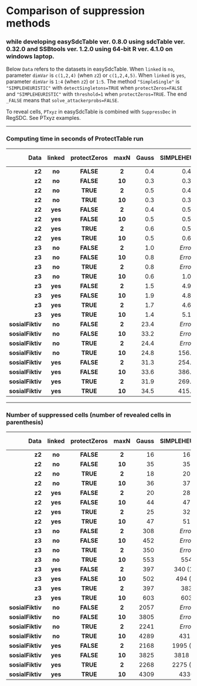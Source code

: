 
# Comparison of suppression methods 
### while developing easySdcTable ver. 0.8.0 using sdcTable ver. 0.32.0 and  SSBtools ver. 1.2.0 using 64-bit R ver. 4.1.0 on windows laptop. 

Below `Data` refers to the datasets in easySdcTable.
When `linked` is `no`, parameter `dimVar` is `c(1,2,4)` (when `z2`) or `c(1,2,4,5)`.
When `linked` is `yes`, parameter `dimVar` is `1:4` (when `z2`) or `1:5`.
The method `"SimpleSingle"` is  `"SIMPLEHEURISTIC"` with `detectSingletons=TRUE` when `protectZeros=FALSE` and
`"SIMPLEHEURISTIC"` with `threshold=1` when `protectZeros=TRUE`. The end `_FALSE` means that `solve_attackerprobs=FALSE`.

To reveal cells, `PTxyz` in easySdcTable is combined with `SuppressDec` in RegSDC. See PTxyz examples.

---


### Computing time in seconds of ProtectTable run 

Data | linked | protectZeros | maxN |  Gauss | SIMPLEHEURISTIC | SimpleSingle | SIMPLEHEURISTIC _FALSE | SimpleSingle _FALSE |
 ---:|   :---: |   :---: |   :---: |   ---: |   :---: |   :---: |   :---: | :---: |
**z2** | **no** | **FALSE** | **2** | 0.4 | 0.4 | 0.4 | 0.3 | 0.3 |  
**z2** | **no** | **FALSE** | **10** | 0.3 | 0.3 | 0.3 | 0.5 | 0.3 |  
**z2** | **no** | **TRUE** | **2** | 0.5 | 0.4 | 0.3 | 0.2 | 0.2 |  
**z2** | **no** | **TRUE** | **10** | 0.3 | 0.3 | 0.3 | 0.3 | 0.4 |  
**z2** | **yes** | **FALSE** | **2** | 0.4 | 0.5 | 0.5 | 0.5 | 0.4 |  
**z2** | **yes** | **FALSE** | **10** | 0.5 | 0.5 | 0.5 | 0.6 | 0.6 |  
**z2** | **yes** | **TRUE** | **2** | 0.6 | 0.5 | 0.6 | 0.5 | 0.5 |  
**z2** | **yes** | **TRUE** | **10** | 0.5 | 0.6 | 0.5 | 0.6 | 0.5 |  
**z3** | **no** | **FALSE** | **2** | 1.0 | *Error* | *Error* | 0.5 | *Error* |  
**z3** | **no** | **FALSE** | **10** | 0.8 | *Error* | *Error* | 0.6 | *Error* |  
**z3** | **no** | **TRUE** | **2** | 0.8 | *Error* | 1.0 | 0.5 | 0.4 |  
**z3** | **no** | **TRUE** | **10** | 0.6 | 1.0 | 0.8 | 0.5 | 0.5 |  
**z3** | **yes** | **FALSE** | **2** | 1.5 | 4.9 | *Error* | 2.6 | *Error* |  
**z3** | **yes** | **FALSE** | **10** | 1.9 | 4.8 | *Error* | 2.7 | *Error* |  
**z3** | **yes** | **TRUE** | **2** | 1.7 | 4.6 | 4.9 | 2.5 | 2.5 |  
**z3** | **yes** | **TRUE** | **10** | 1.4 | 5.1 | 3.1 | 2.8 | 3.0 |  
**sosialFiktiv** | **no** | **FALSE** | **2** | 23.4 | *Error* | *Error* | 6.6 | *Error* |  
**sosialFiktiv** | **no** | **FALSE** | **10** | 33.2 | *Error* | *Error* | 7.2 | *Error* |  
**sosialFiktiv** | **no** | **TRUE** | **2** | 24.4 | *Error* | *Error* | 6.8 | 6.7 |  
**sosialFiktiv** | **no** | **TRUE** | **10** | 24.8 | 156.4 | 26.8 | 7.4 | 7.1 |  
**sosialFiktiv** | **yes** | **FALSE** | **2** | 31.3 | 254.9 | *Error* | 124.8 | *Error* |  
**sosialFiktiv** | **yes** | **FALSE** | **10** | 33.6 | 386.7 | *Error* | 136.0 | *Error* |  
**sosialFiktiv** | **yes** | **TRUE** | **2** | 31.9 | 269.1 | 256.3 | 124.9 | 126.3 |  
**sosialFiktiv** | **yes** | **TRUE** | **10** | 34.5 | 415.9 | 171.6 | 141.1 | 142.7 |


---


### Number of suppressed cells (number of revealed cells in parenthesis)


Data | linked | protectZeros | maxN |  Gauss | SIMPLEHEURISTIC | SimpleSingle | SIMPLEHEURISTIC _FALSE | SimpleSingle _FALSE |
 ---:|   :---: |   :---: |   :---: |   ---: |   :---: |   :---: |   :---: | :---: |
**z2** | **no** | **FALSE** | **2** | 16 | 16 | 20 | 16 | 20 |  
**z2** | **no** | **FALSE** | **10** | 35 | 35 | 38 | 35 | 38 |  
**z2** | **no** | **TRUE** | **2** | 18 | 20 | 70 | 20 | 70 |  
**z2** | **no** | **TRUE** | **10** | 36 | 37 | 70 | 37 | 70 |  
**z2** | **yes** | **FALSE** | **2** | 20 | 28 | 31 | 28 | 31 |  
**z2** | **yes** | **FALSE** | **10** | 44 | 47 | 47 | 47 | 47 |  
**z2** | **yes** | **TRUE** | **2** | 25 | 32 | 79 | 32 | 79 |  
**z2** | **yes** | **TRUE** | **10** | 47 | 51 | 79 | 51 | 79 |  
**z3** | **no** | **FALSE** | **2** | 308 | *Error* | *Error* | 278 (2) | *Error* |  
**z3** | **no** | **FALSE** | **10** | 452 | *Error* | *Error* | 450 (1) | *Error* |  
**z3** | **no** | **TRUE** | **2** | 350 | *Error* | 593 | 336 | 593 |  
**z3** | **no** | **TRUE** | **10** | 553 | 554 | 631 | 554 | 631 |  
**z3** | **yes** | **FALSE** | **2** | 397 | 340 (15) | *Error* | 340 (15) | *Error* |  
**z3** | **yes** | **FALSE** | **10** | 502 | 494 (3) | *Error* | 494 (3) | *Error* |  
**z3** | **yes** | **TRUE** | **2** | 397 | 383 | 701 | 383 | 701 |  
**z3** | **yes** | **TRUE** | **10** | 603 | 603 | 736 | 603 | 736 |  
**sosialFiktiv** | **no** | **FALSE** | **2** | 2057 | *Error* | *Error* | 1973 (24) | *Error* |  
**sosialFiktiv** | **no** | **FALSE** | **10** | 3805 | *Error* | *Error* | 3795 (5) | *Error* |  
**sosialFiktiv** | **no** | **TRUE** | **2** | 2241 | *Error* | *Error* | 2238 | 6460 |  
**sosialFiktiv** | **no** | **TRUE** | **10** | 4289 | 4313 | 6783 | 4307 | 6783 |  
**sosialFiktiv** | **yes** | **FALSE** | **2** | 2168 | 1995 (38) | *Error* | 1995 (39) | *Error* |  
**sosialFiktiv** | **yes** | **FALSE** | **10** | 3825 | 3818 (5) | *Error* | 3818 (5) | *Error* |  
**sosialFiktiv** | **yes** | **TRUE** | **2** | 2268 | 2275 (12) | 6768 | 2275 (12) | 6768 |  
**sosialFiktiv** | **yes** | **TRUE** | **10** | 4309 | 4330 | 7085 | 4330 | 7085 |  
